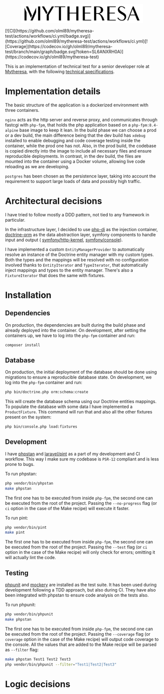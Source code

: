 <p align="center"><a href="https://www.mytheresa.com/" target="_blank"><img src="https://github.com/olml89/mytheresa-test/blob/main/php-fpm/public/img/mytheresa-logo-freelogovectors.net_.png" width="400" alt="Mytheresa"></a></p>
[![CI](https://github.com/olml89/mytheresa-test/actions/workflows/ci.yml/badge.svg)](https://github.com/olml89/mytheresa-test/actions/workflows/ci.yml)[![Coverage](https://codecov.io/gh/olml89/mytheresa-test/branch/main/graph/badge.svg?token=SL6ANXRH0A)](https://codecov.io/gh/olml89/mytheresa-test)

This is an implementation of technical test for a senior developer role at 
[Mytheresa](https://www.mytheresa.com/), with the following
[technical specifications](https://github.com/olml89/mytheresa-test/blob/main/doc/promotions-assigment-mytheresa-250716_090156.pdf).

# Implementation details

The basic structure of the application is a dockerized environment with three containers.

`nginx` acts as the http server and reverse proxy, and communicates through fastcgi with
`php-fpm`, that holds the php application based on a `php-fpm:8.4-alpine` base image to keep
it lean. In the build phase we can choose a prod or a dev build, the main difference being that
the dev build has `xdebug` installed to enable debugging and code coverage testing inside the container,
while the prod one has not. Also, in the prod build, the codebase is copied directly into the image to 
include all necessary files and ensure reproducible deployments. 
In contrast, in the dev build, the files are mounted into the container using a Docker volume, 
allowing live code reloading as we are developing.

`postgres` has been chosen as the persistence layer, taking into account the requirement to 
support large loads of data and possibly high traffic.

# Architectural decisions

I have tried to follow mostly a DDD pattern, not tied to any framework in particular.

In the infrastructure layer, I decided to use
[php-di](https://github.com/PHP-DI/PHP-DI)
as the injection container,
[doctrine-orm](https://github.com/doctrine/orm) 
as the data abstraction layer, symfony components to handle input and output 
(
[symfony/http-kernel](https://github.com/symfony/http-kernel), 
[symfony/console](https://github.com/symfony/console)).

I have implemented a custom `EntityManagerProvider` to automatically resolve an instance of the Doctrine entity manager
with my custom types. Both the types and the mappings will be resolved with no configuration involved
thanks to `EntityIterator` and `TypeIterator`, that automatically inject mappings and types to the entity manager.
There's also a `FixtureIterator` that does the same with fixtures.

# Installation

## Dependencies

On production, the dependencies are built during the build phase and already deployed
into the container. On development, after setting the containers up, we have
to log into the `php-fpm` container and run:

```bash
composer install
```

## Database

On production, the initial deployment of the database should be done using migrations
to ensure a reproducible database state. On development, we log into the `php-fpm`
container and run:

```bash
php bin/doctrine.php orm:schema:create
```

This will create the database schema using our Doctrine entities mappings. To populate the database with some data
I have implemented a `ProductFixture`. This command will run that and also all the other fixtures present on the system:

```bash
php bin/console.php load:fixtures
```

## Development

I have
[phpstan](https://github.com/phpstan/phpstan)
and 
[laravel/pint](https://github.com/laravel/pint) 
as a part of my development and CI workflow. This way I make sure my codebase is `PSR-12` compliant
and is less prone to bugs.

To run phpstan:

```bash
php vendor/bin/phpstan
make phpstan
```

The first one has to be executed from inside `php-fpm`, the second one can be executed from the
root of the project. Passing the `--no-progress` flag (or `ci` option in the case of the Make recipe)
will execute it faster.

To run pint:

```bash
php vendor/bin/pint
make pint
```

The first one has to be executed from inside `php-fpm`, the second one can be executed from the
root of the project. Passing the `--test` flag (or `ci` option in the case of the Make recipe)
will only check for errors; omitting it will actually lint the code.

## Testing

[phpunit](https://github.com/sebastianbergmann/phpunit)
and
[mockery](https://github.com/mockery/mockery)
are installed as the test suite. It has been used during development following a TDD approach, but also
during CI. They have also been integrated with phpstan to ensure code analysis on the tests also.

To run phpunit:

```bash
php vendor/bin/phpunit
make phpstan
```

The first one has to be executed from inside `php-fpm`, the second one can be executed from the
root of the project. Passing the `--coverage` flag (or `coverage` option in the case of the Make recipe)
will output code coverage to the console. All the values that are added to the Make recipe will be parsed as
`--filter` flag:

```bash
make phpstan Test1 Test2 Test3
php vendor/bin/phpunit --filter="Test1|Test2|Test3"
```

# Logic decisions


